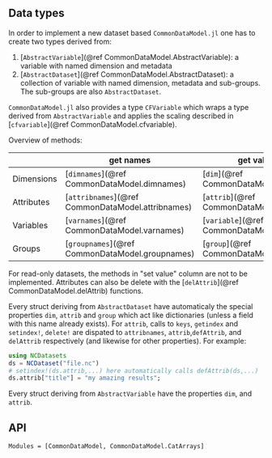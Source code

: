 
## Data types

In order to implement a new dataset based `CommonDataModel.jl`
one has to create two types derived from:

1. [`AbstractVariable`](@ref CommonDataModel.AbstractVariable): a variable with named dimension and metadata
2. [`AbstractDataset`](@ref CommonDataModel.AbstractDataset): a collection of variable with named dimension, metadata and sub-groups. The sub-groups are also `AbstractDataset`.


`CommonDataModel.jl` also provides a type `CFVariable` which wraps a type derived from `AbstractVariable` and applies the scaling described in
[`cfvariable`](@ref CommonDataModel.cfvariable).

Overview of methods:

|            | get names                                     | get values                              | set value                        | property |
|------------|-----------------------------------------------|-----------------------------------------|-------------------------------------------|--------|
| Dimensions | [`dimnames`](@ref CommonDataModel.dimnames)       | [`dim`](@ref CommonDataModel.dim)           | [`defDim`](@ref CommonDataModel.defDim)       | `dim`    |
| Attributes | [`attribnames`](@ref CommonDataModel.attribnames) | [`attrib`](@ref CommonDataModel.attrib)     | [`defAttrib`](@ref CommonDataModel.defAttrib) | `attrib` |
| Variables  | [`varnames`](@ref CommonDataModel.varnames)    | [`variable`](@ref CommonDataModel.variable) | [`defVar`](@ref CommonDataModel.defVar)       | -      |
| Groups     | [`groupnames`](@ref CommonDataModel.groupnames)   | [`group`](@ref CommonDataModel.group)       | [`defGroup`](@ref CommonDataModel.defGroup)   | `group`  |

For read-only datasets, the methods in "set value" column are not to be implemented.
Attributes can also be delete with the [`delAttrib`](@ref CommonDataModel.delAttrib) functions.

Every struct deriving from `AbstractDataset` have automaticaly the special properties `dim`, `attrib` and `group` which act like dictionaries (unless a field with this name already exists).
For `attrib`, calls to `keys`, `getindex` and `setindex!`, `delete!` are dispated to `attribnames`, `attrib`,`defAttrib`, and `delAttrib` respectively (and likewise for other properties). For example:

``` julia
using NCDatasets
ds = NCDataset("file.nc")
# setindex!(ds.attrib,...) here automatically calls defAttrib(ds,...)
ds.attrib["title"] = "my amazing results";
```

Every struct deriving from `AbstractVariable` have the properties `dim`, and `attrib`.


## API

```@autodocs
Modules = [CommonDataModel, CommonDataModel.CatArrays]
```
